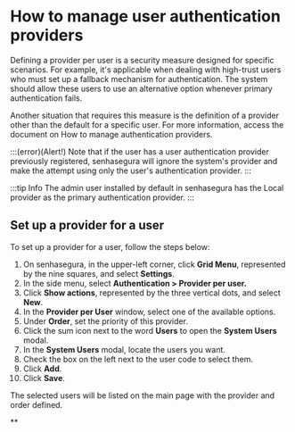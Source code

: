 # How to manage user authentication providers

Defining a provider per user is a security measure designed for specific scenarios. For example, it's applicable when dealing with high-trust users who must set up a fallback mechanism for authentication. The system should allow these users to use an alternative option whenever primary authentication fails.

Another situation that requires this measure is the definition of a provider other than the default for a specific user. For more information, access the document on How to manage authentication providers.

:::(error)(Alert!)
Note that if the user has a user authentication provider previously registered, senhasegura will ignore the system's provider and make the attempt using only the user's authentication provider.
:::

:::tip Info
The admin user installed by default in senhasegura has the Local provider as the primary authentication provider.
:::

## Set up a provider for a user

To set up a provider for a user, follow the steps below:

1. On senhasegura, in the upper-left corner, click **Grid Menu**, represented by the nine squares, and select **Settings**.
2. In the side menu, select **Authentication > Provider per user.**
3. Click **Show actions**, represented by the three vertical dots, and select **New**.
4. In the **Provider per User** window, select one of the available options.
5. Under **Order**, set the priority of this provider.
6. Click the sum icon next to the word **Users** to open the **System Users** modal.
7. In the **System Users** modal, locate the users you want.
8. Check the box on the left next to the user code to select them.
9. Click **Add**.
10. Click **Save**.

The selected users will be listed on the main page with the provider and order defined.

**
